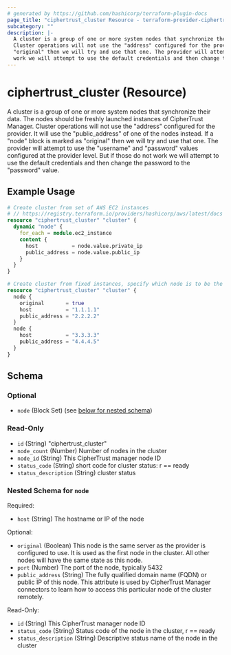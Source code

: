 ```yaml
---
# generated by https://github.com/hashicorp/terraform-plugin-docs
page_title: "ciphertrust_cluster Resource - terraform-provider-ciphertrust"
subcategory: ""
description: |-
  A cluster is a group of one or more system nodes that synchronize their data. The nodes should be freshly launched instances of CipherTrust Manager.
  Cluster operations will not use the "address" configured for the provider. It will use the "public_address" of one of the nodes instead. If a "node" block is marked as
  "original" then we will try and use that one. The provider will attempt to use the "username" and "password" values configured at the provider level. But if those do not
  work we will attempt to use the default credentials and then change the password to the "password" value.
---
```


# ciphertrust_cluster (Resource)

A cluster is a group of one or more system nodes that synchronize their data. The nodes should be freshly launched instances of CipherTrust Manager.
Cluster operations will not use the "address" configured for the provider. It will use the "public_address" of one of the nodes instead. If a "node" block is marked as
"original" then we will try and use that one. The provider will attempt to use the "username" and "password" values configured at the provider level. But if those do not
work we will attempt to use the default credentials and then change the password to the "password" value.

## Example Usage

```terraform
# Create cluster from set of AWS EC2 instances
# // https://registry.terraform.io/providers/hashicorp/aws/latest/docs
resource "ciphertrust_cluster" "cluster" {
  dynamic "node" {
    for_each = module.ec2_instance
    content {
      host           = node.value.private_ip
      public_address = node.value.public_ip
    }
  }
}

# Create cluster from fixed instances, specify which node is to be the first member
resource "ciphertrust_cluster" "cluster" {
  node {
    original       = true
    host           = "1.1.1.1"
    public_address = "2.2.2.2"
  }
  node {
    host           = "3.3.3.3"
    public_address = "4.4.4.5"
  }
}
```

<!-- schema generated by tfplugindocs -->
## Schema

### Optional

- `node` (Block Set) (see [below for nested schema](#nestedblock--node))

### Read-Only

- `id` (String) "ciphertrust_cluster"
- `node_count` (Number) Number of nodes in the cluster
- `node_id` (String) This CipherTrust manager node ID
- `status_code` (String) short code for cluster status: r == ready
- `status_description` (String) cluster status

<a id="nestedblock--node"></a>
### Nested Schema for `node`

Required:

- `host` (String) The hostname or IP of the node

Optional:

- `original` (Boolean) This node is the same server as the provider is configured to use. It is used as the first node in the cluster. All other nodes will have the same state as this node.
- `port` (Number) The port of the node, typically 5432
- `public_address` (String) The fully qualified domain name (FQDN) or public IP of this node. This attribute is used by CipherTrust Manager connectors to learn how to access this particular node of the cluster remotely.

Read-Only:

- `id` (String) This CipherTrust manager node ID
- `status_code` (String) Status code of the node in the cluster, r == ready
- `status_description` (String) Descriptive status name of the node in the cluster


